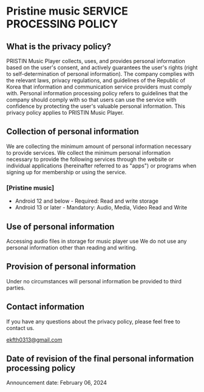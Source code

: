 # Pristine music SERVICE PROCESSING POLICY

## What is the privacy policy?
PRISTIN Music Player collects, uses, and provides personal information based on the user's consent, and actively guarantees the user's rights (right to self-determination of personal information).
The company complies with the relevant laws, privacy regulations, and guidelines of the Republic of Korea that information and communication service providers must comply with.
Personal information processing policy refers to guidelines that the company should comply with so that users can use the service with confidence by protecting the user's valuable personal information.
This privacy policy applies to PRISTIN Music Player.

## Collection of personal information
We are collecting the minimum amount of personal information necessary to provide services.
We collect the minimum personal information necessary to provide the following services through the website or individual applications (hereinafter referred to as "apps") or programs when signing up for membership or using the service.

### [Pristine music]
- Android 12 and below -
Required: Read and write storage
- Android 13 or later -
Mandatory: Audio, Media, Video Read and Write

## Use of personal information
Accessing audio files in storage for music player use
We do not use any personal information other than reading and writing.

## Provision of personal information
Under no circumstances will personal information be provided to third parties.

## Contact information
If you have any questions about the privacy policy, please feel free to contact us.

ekfth0313@gmail.com


## Date of revision of the final personal information processing policy
Announcement date: February 06, 2024
